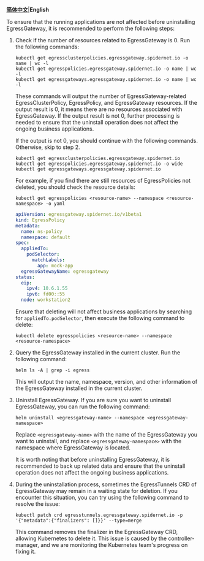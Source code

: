 [**简体中文**](./Uninstall.zh.md)|**English**

To ensure that the running applications are not affected before uninstalling EgressGateway, it is recommended to perform the following steps:

1. Check if the number of resources related to EgressGateway is 0. Run the following commands:

    ```shell
    kubectl get egressclusterpolicies.egressgateway.spidernet.io -o name | wc -l
    kubectl get egresspolicies.egressgateway.spidernet.io -o name | wc -l
    kubectl get egressgateways.egressgateway.spidernet.io -o name | wc -l
    ```

    These commands will output the number of EgressGateway-related EgressClusterPolicy, EgressPolicy, and EgressGateway resources. If the output result is 0, it means there are no resources associated with EgressGateway. If the output result is not 0, further processing is needed to ensure that the uninstall operation does not affect the ongoing business applications.

    If the output is not 0, you should continue with the following commands. Otherwise, skip to step 2.

    ```shell
    kubectl get egressclusterpolicies.egressgateway.spidernet.io
    kubectl get egresspolicies.egressgateway.spidernet.io -o wide
    kubectl get egressgateways.egressgateway.spidernet.io
    ```
   
    For example, if you find there are still resources of EgressPolicies not deleted, you should check the resource details:

    ```shell
    kubectl get egresspolicies <resource-name> --namespace <resource-namespace> -o yaml
    ```

    ```yaml
    apiVersion: egressgateway.spidernet.io/v1beta1
    kind: EgressPolicy
    metadata:
      name: ns-policy
      namespace: default
    spec:
      appliedTo:
        podSelector:
          matchLabels:
            app: mock-app
      egressGatewayName: egressgateway
    status:
      eip:
        ipv4: 10.6.1.55
        ipv6: fd00::55
      node: workstation2
    ```
   
    Ensure that deleting will not affect business applications by searching for `appliedTo.podSelector`, then execute the following command to delete:

    ```shell
    kubectl delete egresspolicies <resource-name> --namespace <resource-namespace>
    ```

2. Query the EgressGateway installed in the current cluster. Run the following command:

    ```shell
    helm ls -A | grep -i egress
    ```

    This will output the name, namespace, version, and other information of the EgressGateway installed in the current cluster.

3. Uninstall EgressGateway. If you are sure you want to uninstall EgressGateway, you can run the following command:

    ```shell
    helm uninstall <egressgateway-name> --namespace <egressgateway-namespace>
    ```

    Replace `<egressgateway-name>` with the name of the EgressGateway you want to uninstall, and replace `<egressgateway-namespace>` with the namespace where EgressGateway is located.

    It is worth noting that before uninstalling EgressGateway, it is recommended to back up related data and ensure that the uninstall operation does not affect the ongoing business applications.

4. During the uninstallation process, sometimes the EgressTunnels CRD of EgressGateway may remain in a waiting state for deletion. If you encounter this situation, you can try using the following command to resolve the issue:

    ```shell
    kubectl patch crd egresstunnels.egressgateway.spidernet.io -p '{"metadata":{"finalizers": []}}' --type=merge
    ```

    This command removes the finalizer in the EgressGateway CRD, allowing Kubernetes to delete it. This issue is caused by the controller-manager, and we are monitoring the Kubernetes team's progress on fixing it.
